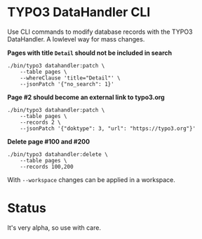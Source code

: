 # TYPO3 DataHandler CLI

Use CLI commands to modify database records with the TYPO3 DataHandler. A lowlevel way for mass changes.

**Pages with title `Detail` should not be included in search**

```shell
./bin/typo3 datahandler:patch \
    --table pages \
    --whereClause 'title="Detail"' \
    --jsonPatch '{"no_search": 1}'
```

**Page #2 should become an external link to typo3.org**

```shell
./bin/typo3 datahandler:patch \
    --table pages \
    --records 2 \
    --jsonPatch '{"doktype": 3, "url": "https://typo3.org"}'
```

**Delete page #100 and #200**

```shell
./bin/typo3 datahandler:delete \
    --table pages \
    --records 100,200
```

With `--workspace` changes can be applied in a workspace.

# Status

It's very alpha, so use with care.
